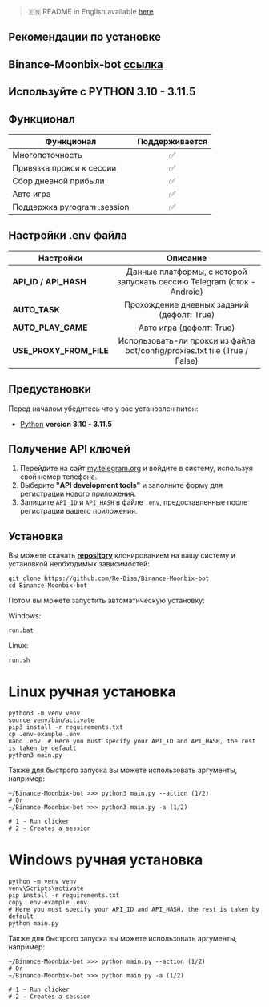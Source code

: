 > 🇪🇳 README in English available [here](README-EN.md)
## Рекомендации по установке

## Binance-Moonbix-bot [ссылка](https://t.me/Binance_Moonbix_bot/start?startApp=ref_896333795&startapp=ref_896333795&utm_medium=web_share_copy)

##  Используйте с PYTHON 3.10 - 3.11.5 

## Функционал  
| Функционал                  | Поддерживается  |
|-----------------------------|:----------------:|
| Многопоточность             |        ✅        |
| Привязка прокси к сессии    |        ✅        |
| Сбор дневной прибыли        |        ✅        |
| Авто игра                   |        ✅        |
| Поддержка pyrogram .session |        ✅        |


## Настройки .env файла
| Настройки |                                  Описание                                  |
|----------------------------|:--------------------------------------------------------------------------:|
| **API_ID / API_HASH**      |   Данные платформы, с которой запускать сессию Telegram (сток - Android)   |     
| **AUTO_TASK**              |                 Прохождение дневных заданий (дефолт: True)                 |
| **AUTO_PLAY_GAME**         |                         Авто игра (дефолт: True)                          |
| **USE_PROXY_FROM_FILE**    | Использовать-ли прокси из файла bot/config/proxies.txt file (True / False) |


## Предустановки
Перед началом убедитесь что у вас установлен питон:
- [Python](https://www.python.org/downloads/) **version 3.10 - 3.11.5**

##  Получение API ключей
1. Перейдите на сайт [my.telegram.org](https://my.telegram.org) и войдите в систему, используя свой номер телефона.
2. Выберите **"API development tools"** и заполните форму для регистрации нового приложения.
3. Запишите `API_ID` и `API_HASH` в файле `.env`, предоставленные после регистрации вашего приложения.

## Установка
Вы можете скачать [**repository**](https://github.com/Re-Diss/Binance-Moonbix-bot) клонированием на вашу систему и установкой необходимых зависимостей:
```shell
git clone https://github.com/Re-Diss/Binance-Moonbix-bot
cd Binance-Moonbix-bot
```

Потом вы можете запустить автоматическую установку:

Windows:
```shell
run.bat
```

Linux:
```shell
run.sh
```

# Linux ручная установка
```shell
python3 -m venv venv
source venv/bin/activate
pip3 install -r requirements.txt
cp .env-example .env
nano .env  # Here you must specify your API_ID and API_HASH, the rest is taken by default
python3 main.py
```

Также для быстрого запуска вы можете использовать аргументы, например:
```shell
~/Binance-Moonbix-bot >>> python3 main.py --action (1/2)
# Or
~/Binance-Moonbix-bot >>> python3 main.py -a (1/2)

# 1 - Run clicker
# 2 - Creates a session
```

# Windows ручная установка
```shell
python -m venv venv
venv\Scripts\activate
pip install -r requirements.txt
copy .env-example .env
# Here you must specify your API_ID and API_HASH, the rest is taken by default
python main.py
```

Также для быстрого запуска вы можете использовать аргументы, например:
```shell
~/Binance-Moonbix-bot >>> python main.py --action (1/2)
# Or
~/Binance-Moonbix-bot >>> python main.py -a (1/2)

# 1 - Run clicker
# 2 - Creates a session
```


